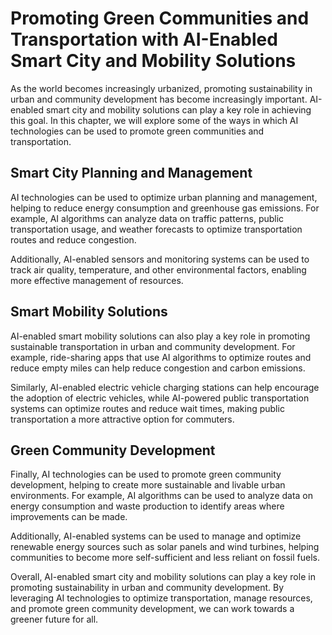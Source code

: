 Promoting Green Communities and Transportation with AI-Enabled Smart City and Mobility Solutions
==========================================================================================================================================================================

As the world becomes increasingly urbanized, promoting sustainability in urban and community development has become increasingly important. AI-enabled smart city and mobility solutions can play a key role in achieving this goal. In this chapter, we will explore some of the ways in which AI technologies can be used to promote green communities and transportation.

Smart City Planning and Management
----------------------------------

AI technologies can be used to optimize urban planning and management, helping to reduce energy consumption and greenhouse gas emissions. For example, AI algorithms can analyze data on traffic patterns, public transportation usage, and weather forecasts to optimize transportation routes and reduce congestion.

Additionally, AI-enabled sensors and monitoring systems can be used to track air quality, temperature, and other environmental factors, enabling more effective management of resources.

Smart Mobility Solutions
------------------------

AI-enabled smart mobility solutions can also play a key role in promoting sustainable transportation in urban and community development. For example, ride-sharing apps that use AI algorithms to optimize routes and reduce empty miles can help reduce congestion and carbon emissions.

Similarly, AI-enabled electric vehicle charging stations can help encourage the adoption of electric vehicles, while AI-powered public transportation systems can optimize routes and reduce wait times, making public transportation a more attractive option for commuters.

Green Community Development
---------------------------

Finally, AI technologies can be used to promote green community development, helping to create more sustainable and livable urban environments. For example, AI algorithms can be used to analyze data on energy consumption and waste production to identify areas where improvements can be made.

Additionally, AI-enabled systems can be used to manage and optimize renewable energy sources such as solar panels and wind turbines, helping communities to become more self-sufficient and less reliant on fossil fuels.

Overall, AI-enabled smart city and mobility solutions can play a key role in promoting sustainability in urban and community development. By leveraging AI technologies to optimize transportation, manage resources, and promote green community development, we can work towards a greener future for all.
